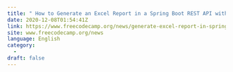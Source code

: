 ```yaml
---
title: " How to Generate an Excel Report in a Spring Boot REST API with Apache POI and Kotlin "
date: 2020-12-08T01:54:41Z
link: https://www.freecodecamp.org/news/generate-excel-report-in-spring-rest-api/?utm_medium=RSS&utm_source=news.12bit.vn
site: www.freecodecamp.org/news
language: English
category:
  -   
draft: false
---
```

